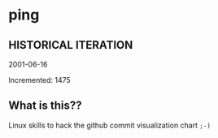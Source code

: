 # ping

## HISTORICAL ITERATION
2001-06-16

Incremented: 1475

## What is this?? 
Linux skills to hack the github commit visualization chart `;-)`
